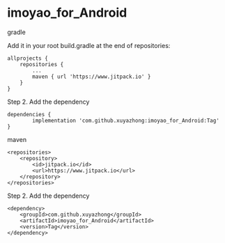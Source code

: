 # imoyao_for_Android

gradle

Add it in your root build.gradle at the end of repositories:

	allprojects {
		repositories {
			...
			maven { url 'https://www.jitpack.io' }
		}
	}
  
Step 2. Add the dependency

	dependencies {
	        implementation 'com.github.xuyazhong:imoyao_for_Android:Tag'
	}


maven

	<repositories>
		<repository>
		    <id>jitpack.io</id>
		    <url>https://www.jitpack.io</url>
		</repository>
	</repositories>
Step 2. Add the dependency

	<dependency>
	    <groupId>com.github.xuyazhong</groupId>
	    <artifactId>imoyao_for_Android</artifactId>
	    <version>Tag</version>
	</dependency>
